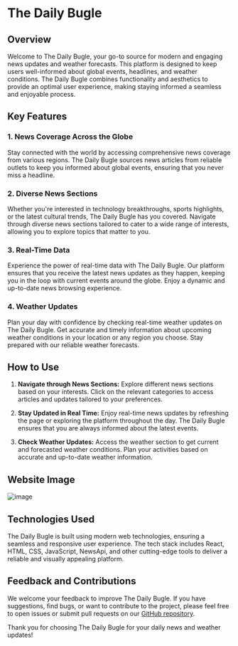 
# The Daily Bugle

## Overview

Welcome to The Daily Bugle, your go-to source for modern and engaging news updates and weather forecasts. This platform is designed to keep users well-informed about global events, headlines, and weather conditions. The Daily Bugle combines functionality and aesthetics to provide an optimal user experience, making staying informed a seamless and enjoyable process.

## Key Features

### 1. News Coverage Across the Globe
Stay connected with the world by accessing comprehensive news coverage from various regions. The Daily Bugle sources news articles from reliable outlets to keep you informed about global events, ensuring that you never miss a headline.

### 2. Diverse News Sections
Whether you're interested in technology breakthroughs, sports highlights, or the latest cultural trends, The Daily Bugle has you covered. Navigate through diverse news sections tailored to cater to a wide range of interests, allowing you to explore topics that matter to you.

### 3. Real-Time Data
Experience the power of real-time data with The Daily Bugle. Our platform ensures that you receive the latest news updates as they happen, keeping you in the loop with current events around the globe. Enjoy a dynamic and up-to-date news browsing experience.

### 4. Weather Updates
Plan your day with confidence by checking real-time weather updates on The Daily Bugle. Get accurate and timely information about upcoming weather conditions in your location or any region you choose. Stay prepared with our reliable weather forecasts.

## How to Use

1. **Navigate through News Sections:**
   Explore different news sections based on your interests. Click on the relevant categories to access articles and updates tailored to your preferences.

2. **Stay Updated in Real Time:**
   Enjoy real-time news updates by refreshing the page or exploring the platform throughout the day. The Daily Bugle ensures that you are always informed about the latest events.

3. **Check Weather Updates:**
   Access the weather section to get current and forecasted weather conditions. Plan your activities based on accurate and up-to-date weather information.

## Website Image
![image](https://github.com/Swapnaroop2001/Portfolio-Website/blob/main/src/images/TheDailyBugle.png)


## Technologies Used

The Daily Bugle is built using modern web technologies, ensuring a seamless and responsive user experience. The tech stack includes React, HTML, CSS, JavaScript, NewsApi, and other cutting-edge tools to deliver a reliable and visually appealing platform.

## Feedback and Contributions

We welcome your feedback to improve The Daily Bugle. If you have suggestions, find bugs, or want to contribute to the project, please feel free to open issues or submit pull requests on our [GitHub repository](https://github.com/Swapnaroop2001/TheDailyBugle).

Thank you for choosing The Daily Bugle for your daily news and weather updates!
